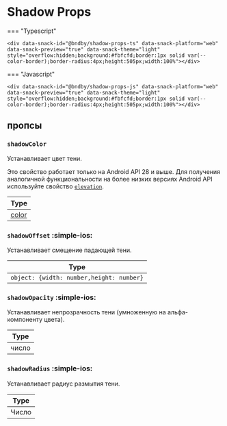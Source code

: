 # Shadow Props

=== "Typescript"

    <div data-snack-id="@bndby/shadow-props-ts" data-snack-platform="web" data-snack-preview="true" data-snack-theme="light" style="overflow:hidden;background:#fbfcfd;border:1px solid var(--color-border);border-radius:4px;height:505px;width:100%"></div>

=== "Javascript"

    <div data-snack-id="@bndby/shadow-props-js" data-snack-platform="web" data-snack-preview="true" data-snack-theme="light" style="overflow:hidden;background:#fbfcfd;border:1px solid var(--color-border);border-radius:4px;height:505px;width:100%"></div>

## пропсы

### `shadowColor`

Устанавливает цвет тени.

Это свойство работает только на Android API 28 и выше. Для получения аналогичной функциональности на более низких версиях Android API используйте свойство [`elevation`](view-style-props.md#elevation-android).

| Type               |
| ------------------ |
| [color](colors.md) |

### `shadowOffset` :simple-ios:

Устанавливает смещение падающей тени.

| Type                                     |
| ---------------------------------------- |
| `object: {width: number,height: number}` |

### `shadowOpacity` :simple-ios:

Устанавливает непрозрачность тени (умноженную на альфа-компоненту цвета).

| Type  |
| ----- |
| число |

### `shadowRadius` :simple-ios:

Устанавливает радиус размытия тени.

| Type  |
| ----- |
| Число |

